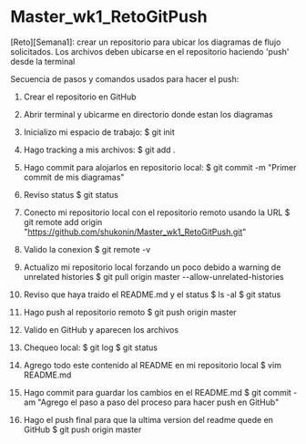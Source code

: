 # Master_wk1_RetoGitPush

[Reto][Semana1]: crear un repositorio para ubicar los diagramas de flujo solicitados. Los archivos deben ubicarse en el repositorio haciendo 'push' desde la terminal

Secuencia de pasos y comandos usados para hacer el push:

1. Crear el repositorio en GitHub
2. Abrir terminal y ubicarme en directorio donde estan los diagramas
3. Inicializo mi espacio de trabajo:
$ git init

4. Hago tracking a mis archivos:
$ git add .

5. Hago commit para alojarlos en repositorio local:
$ git commit -m "Primer commit de mis diagramas"

6. Reviso status
$ git status

7. Conecto mi repositorio local con el repositorio remoto usando la URL
$ git remote add origin "https://github.com/shukonin/Master_wk1_RetoGitPush.git"

8. Valido la conexion
$ git remote -v

9. Actualizo mi repositorio local forzando un poco debido a warning de unrelated histories
$ git pull origin master --allow-unrelated-histories

10. Reviso que haya traido el README.md y el status
$ ls -al
$ git status

11. Hago push al repositorio remoto
$ git push origin master

12. Valido en GitHub y aparecen los archivos

13. Chequeo local:
$ git log
$ git status

13. Agrego todo este contenido al README en mi repositorio local
$ vim README.md

14. Hago commit para guardar los cambios en el README.md
$ git commit -am "Agrego el paso a paso del proceso para hacer push en GitHub"

15. Hago el push final para que la ultima version del readme quede en GitHub
$ git push origin master
